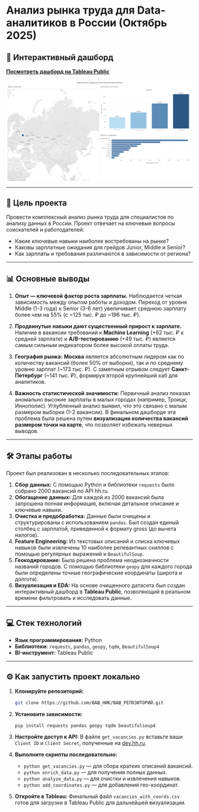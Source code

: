 # Анализ рынка труда для Data-аналитиков в России (Октябрь 2025)

## 🚀 Интерактивный дашборд

**[Посмотреть дашборд на Tableau Public](https://public.tableau.com/views/Data-_17612546361120/Dashboard1?:language=en-US&:sid=&:redirect=auth&:display_count=n&:origin=viz_share_link)**

![Скриншот дашборда](dashboard_screenshot.png)

---

## 🎯 Цель проекта

Провести комплексный анализ рынка труда для специалистов по анализу данных в России. Проект отвечает на ключевые вопросы соискателей и работодателей:
*   Какие ключевые навыки наиболее востребованы на рынке?
*   Каковы зарплатные ожидания для грейдов Junior, Middle и Senior?
*   Как зарплаты и требования различаются в зависимости от региона?

---

## 📊 Основные выводы

1.  **Опыт — ключевой фактор роста зарплаты.** Наблюдается четкая зависимость между опытом работы и доходом. Переход от уровня Middle (1-3 года) к Senior (3-6 лет) увеличивает среднюю зарплату более чем на 55% (с ~125 тыс. ₽ до ~196 тыс. ₽).

2.  **Продвинутые навыки дают существенный прирост к зарплате.** Наличие в вакансии требований к **Machine Learning** (+62 тыс. ₽ к средней зарплате) и **A/B-тестированию** (+49 тыс. ₽) является самым сильным индикатором более высокой оплаты труда.

3.  **География рынка:** **Москва** является абсолютным лидером как по количеству вакансий (более 50% от выборки), так и по среднему уровню зарплат (~173 тыс. ₽). С заметным отрывом следует **Санкт-Петербург** (~141 тыс. ₽), формируя второй крупнейший хаб для аналитиков.

4.  **Важность статистической значимости:** Первичный анализ показал аномально высокие зарплаты в малых городах (например, Троицк, Иннополис). Углубленный анализ выявил, что это связано с малым размером выборки (1-2 вакансии). В финальном дашборде эта проблема была решена путем **визуализации количества вакансий размером точки на карте**, что позволяет избежать неверных выводов.

---

## 🛠️ Этапы работы

Проект был реализован в несколько последовательных этапов:

1.  **Сбор данных:** С помощью Python и библиотеки `requests` было собрано 2000 вакансий по API hh.ru.
2.  **Обогащение данных:** Для каждой из 2000 вакансий была запрошена полная информация, включая детальное описание и ключевые навыки.
3.  **Очистка и предобработка:** Данные были очищены и структурированы с использованием `pandas`. Был создан единый столбец с зарплатой, приведенной к формату gross (до вычета налогов).
4.  **Feature Engineering:** Из текстовых описаний и списка ключевых навыков были извлечены 10 наиболее релевантных скиллов с помощью регулярных выражений и `BeautifulSoup`.
5.  **Геокодирование:** Была решена проблема неоднозначности названий городов. С помощью библиотеки `geopy` для каждого города были определены точные географические координаты (широта и долгота).
6.  **Визуализация и EDA:** На основе очищенного датасета был создан интерактивный дашборд в **Tableau Public**, позволяющий в реальном времени фильтровать и исследовать данные.

---

## 💻 Стек технологий

*   **Язык программирования:** Python
*   **Библиотеки:** `requests`, `pandas`, `geopy`, `tqdm`, `BeautifulSoup4`
*   **BI-инструмент:** Tableau Public

---

## ⚙️ Как запустить проект локально

1.  **Клонируйте репозиторий:**
    ```bash
    git clone https://github.com/ВАШ_НИК/ВАШ_РЕПОЗИТОРИЙ.git
    ```
2.  **Установите зависимости:**
    ```bash
    pip install requests pandas geopy tqdm beautifulsoup4
    ```
3.  **Настройте доступ к API:**
    В файле `get_vacancies.py` вставьте ваши `Client ID` и `Client Secret`, полученные на [dev.hh.ru](https://dev.hh.ru/).

4.  **Выполните скрипты последовательно:**
    *   `python get_vacancies.py` — для сбора кратких описаний вакансий.
    *   `python enrich_data.py` — для получения полных данных.
    *   `python analyze_data.py` — для очистки и извлечения навыков.
    *   `python add_coordinates.py` — для добавления гео-координат.

5.  **Откройте в Tableau:**
    Финальный файл `vacancies_with_coords.csv` готов для загрузки в Tableau Public для дальнейшей визуализации.